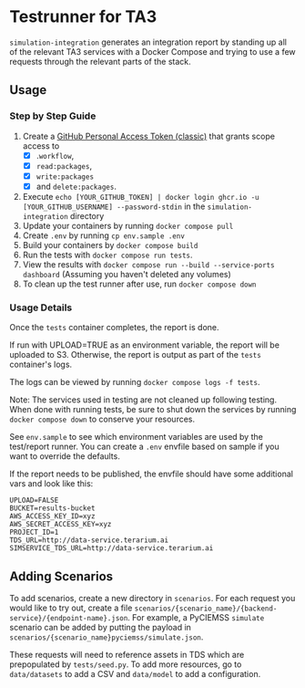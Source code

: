 # Testrunner for TA3
`simulation-integration` generates an integration report by
standing up all of the relevant TA3 services with a Docker Compose
and trying to use a few requests through the relevant parts of the stack.

## Usage

### Step by Step Guide

1. Create a [GitHub Personal Access Token (classic)](https://docs.github.com/en/authentication/keeping-your-account-and-data-secure/managing-your-personal-access-tokens) that grants scope access to
   - [x] .`workflow`,
   - [x] `read:packages`,
   - [x] `write:packages`
   - [x] and `delete:packages`.
1. Execute `echo [YOUR_GITHUB_TOKEN] | docker login ghcr.io -u [YOUR_GITHUB_USERNAME] --password-stdin`  in the `simulation-integration` directory
1. Update your containers by running `docker compose pull`
1. Create `.env` by running `cp env.sample .env` 
1. Build your containers by `docker compose build`
1. Run the tests with `docker compose run tests`.
1. View the results with `docker compose run --build --service-ports dashboard` (Assuming you haven't deleted any volumes)
1. To clean up the test runner after use, run `docker compose down`


### Usage Details
   
Once the `tests` container completes, the report is done.

If run with UPLOAD=TRUE as an environment variable, the report will be uploaded to S3.
Otherwise, the report is output as part of the `tests` container's logs.

The logs can be viewed by running `docker compose logs -f tests`.

Note: The services used in testing are not cleaned up following testing. When done with running tests,
be sure to shut down the services by running `docker compose down` to conserve your resources.

See `env.sample` to see which environment variables are used by the test/report runner. 
You can create a `.env` envfile based on sample if you want to override the defaults.

If the report needs to be published, the envfile should have some additional vars and look like this:
```
UPLOAD=FALSE
BUCKET=results-bucket
AWS_ACCESS_KEY_ID=xyz
AWS_SECRET_ACCESS_KEY=xyz
PROJECT_ID=1
TDS_URL=http://data-service.terarium.ai
SIMSERVICE_TDS_URL=http://data-service.terarium.ai
```

## Adding Scenarios
To add scenarios, create a new directory in `scenarios`. For each request you would like to 
try out, create a file `scenarios/{scenario_name}/{backend-service}/{endpoint-name}.json`. For example, a PyCIEMSS
`simulate` scenario can be added by putting the payload in `scenarios/{scenario_name}pyciemss/simulate.json`.

These requests will need to reference assets in TDS which are prepopulated by `tests/seed.py`. To add more resources,
go to `data/datasets` to add a CSV and `data/model` to add a configuration.
